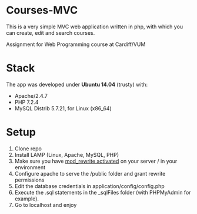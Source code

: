 # Courses-MVC
This is a very simple MVC web application written in php, with which you can create, edit and search courses.

Assignment for Web Programming course at Cardiff/VUM

# Stack
The app was developed under **Ubuntu 14.04** (trusty) with:
* Apache/2.4.7
* PHP 7.2.4
* MySQL Distrib 5.7.21, for Linux (x86_64)


# Setup
1. Clone repo
1. Install LAMP (Linux, Apache, MySQL, PHP)
2. Make sure you have [mod_rewrite activated](http://www.dev-metal.com/enable-mod_rewrite-ubuntu-14-04-lts/) on your server / in your environment
3. Configure apache to serve the /public folder and grant rewrite permissions
4. Edit the database credentials in application/config/config.php
5. Execute the .sql statements in the _sqlFiles folder (with PHPMyAdmin for example).
6. Go to localhost and enjoy
